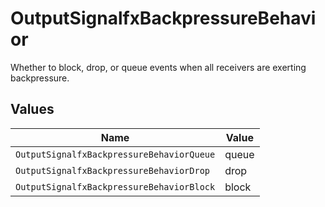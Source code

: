 # OutputSignalfxBackpressureBehavior

Whether to block, drop, or queue events when all receivers are exerting backpressure.


## Values

| Name                                      | Value                                     |
| ----------------------------------------- | ----------------------------------------- |
| `OutputSignalfxBackpressureBehaviorQueue` | queue                                     |
| `OutputSignalfxBackpressureBehaviorDrop`  | drop                                      |
| `OutputSignalfxBackpressureBehaviorBlock` | block                                     |
